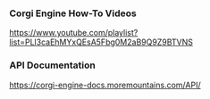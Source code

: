 ### Corgi Engine How-To Videos
https://www.youtube.com/playlist?list=PLl3caEhMYxQEsA5Fbg0M2aB9Q9Z9BTVNS

### API Documentation
https://corgi-engine-docs.moremountains.com/API/
